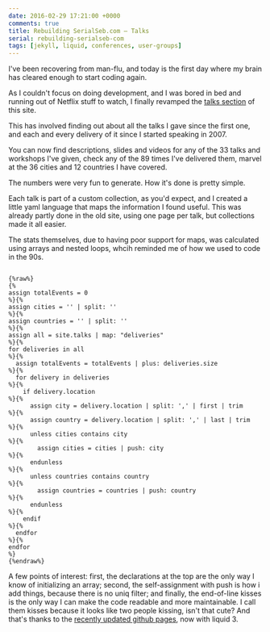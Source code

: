 ```yaml
---
date: 2016-02-29 17:21:00 +0000
comments: true
title: Rebuilding SerialSeb.com – Talks
serial: rebuilding-serialseb-com
tags: [jekyll, liquid, conferences, user-groups]
---
```

I've been recovering from man-flu, and today is the first day where my brain has cleared enough to start coding again.

As I couldn't focus on doing development, and I was bored in bed and running out of Netflix stuff to watch, I finally revamped the [talks section](/speaker/) of this site.

This has involved finding out about all the talks I gave since the first one, and each and every delivery of it since I started speaking in 2007.

You can now find descriptions, slides and videos for any of the 33 talks and workshops I've given, check any of the 89 times I've delivered them, marvel at the 36 cities and 12 countries I have covered.

The numbers were very fun to generate. How it's done is pretty simple.

Each talk is part of a custom collection, as you'd expect, and I created a little yaml language that maps the information I found useful. This was already partly done in the old site, using one page per talk, but collections made it all easier.

The stats themselves, due to having poor support for maps, was calculated using arrays and nested loops, whcih reminded me of how we used to code in the 90s.

```liquid

{%raw%}
{%
assign totalEvents = 0                                                      %}{%
assign cities = '' | split: ''                                              %}{%
assign countries = '' | split: ''                                           %}{%
assign all = site.talks | map: "deliveries"                                 %}{%
for deliveries in all                                                       %}{%
  assign totalEvents = totalEvents | plus: deliveries.size                  %}{%
  for delivery in deliveries                                                %}{%
    if delivery.location                                                    %}{%
      assign city = delivery.location | split: ',' | first | trim           %}{%
      assign country = delivery.location | split: ',' | last | trim         %}{%
      unless cities contains city                                           %}{%
        assign cities = cities | push: city                                 %}{%
      endunless                                                             %}{%
      unless countries contains country                                     %}{%
        assign countries = countries | push: country                        %}{%
      endunless                                                             %}{%
    endif                                                                   %}{%
  endfor                                                                    %}{%
endfor                                                                       %}
{%endraw%}

```

A few points of interest: first, the declarations at the top are the only way I know of initializing an array; second, the self-assignment with push is how i add things, because there is no uniq filter; and finally, the end-of-line kisses is the only way I can make the code readable and more maintainable. I call them kisses because it looks like two people kissing, isn't that cute? And that's thanks to the [recently updated github pages](https://github.com/blog/2100-github-pages-now-faster-and-simpler-with-jekyll-3-0), now with liquid 3.
